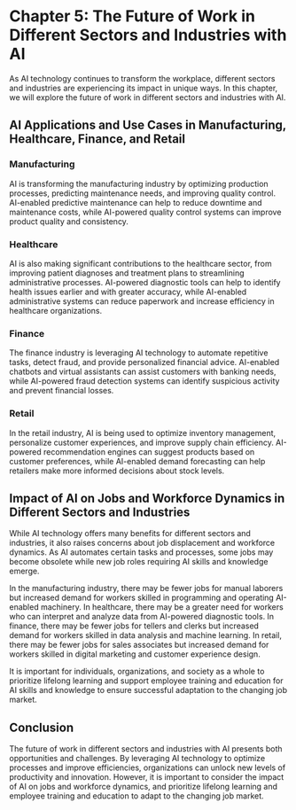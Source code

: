 Chapter 5: The Future of Work in Different Sectors and Industries with AI
=========================================================================

As AI technology continues to transform the workplace, different sectors and industries are experiencing its impact in unique ways. In this chapter, we will explore the future of work in different sectors and industries with AI.

AI Applications and Use Cases in Manufacturing, Healthcare, Finance, and Retail
-------------------------------------------------------------------------------

### Manufacturing

AI is transforming the manufacturing industry by optimizing production processes, predicting maintenance needs, and improving quality control. AI-enabled predictive maintenance can help to reduce downtime and maintenance costs, while AI-powered quality control systems can improve product quality and consistency.

### Healthcare

AI is also making significant contributions to the healthcare sector, from improving patient diagnoses and treatment plans to streamlining administrative processes. AI-powered diagnostic tools can help to identify health issues earlier and with greater accuracy, while AI-enabled administrative systems can reduce paperwork and increase efficiency in healthcare organizations.

### Finance

The finance industry is leveraging AI technology to automate repetitive tasks, detect fraud, and provide personalized financial advice. AI-enabled chatbots and virtual assistants can assist customers with banking needs, while AI-powered fraud detection systems can identify suspicious activity and prevent financial losses.

### Retail

In the retail industry, AI is being used to optimize inventory management, personalize customer experiences, and improve supply chain efficiency. AI-powered recommendation engines can suggest products based on customer preferences, while AI-enabled demand forecasting can help retailers make more informed decisions about stock levels.

Impact of AI on Jobs and Workforce Dynamics in Different Sectors and Industries
-------------------------------------------------------------------------------

While AI technology offers many benefits for different sectors and industries, it also raises concerns about job displacement and workforce dynamics. As AI automates certain tasks and processes, some jobs may become obsolete while new job roles requiring AI skills and knowledge emerge.

In the manufacturing industry, there may be fewer jobs for manual laborers but increased demand for workers skilled in programming and operating AI-enabled machinery. In healthcare, there may be a greater need for workers who can interpret and analyze data from AI-powered diagnostic tools. In finance, there may be fewer jobs for tellers and clerks but increased demand for workers skilled in data analysis and machine learning. In retail, there may be fewer jobs for sales associates but increased demand for workers skilled in digital marketing and customer experience design.

It is important for individuals, organizations, and society as a whole to prioritize lifelong learning and support employee training and education for AI skills and knowledge to ensure successful adaptation to the changing job market.

Conclusion
----------

The future of work in different sectors and industries with AI presents both opportunities and challenges. By leveraging AI technology to optimize processes and improve efficiencies, organizations can unlock new levels of productivity and innovation. However, it is important to consider the impact of AI on jobs and workforce dynamics, and prioritize lifelong learning and employee training and education to adapt to the changing job market.
